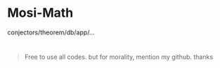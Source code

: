 # Mosi-Math

conjectors/theorem/db/app/...
<!--
#

Largest Prime numbers DB (5000 largest): [here](https://t5k.org/primes/lists/all.txt) - download able for free
-->
#

> Free to use all codes. but for morality, mention my github. thanks
